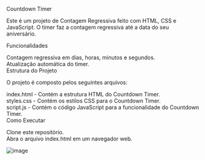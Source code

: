 Countdown Timer

Este é um projeto de Contagem Regressiva feito com HTML, CSS e JavaScript. O timer faz a contagem regressiva até a data do seu aniversário.

Funcionalidades

Contagem regressiva em dias, horas, minutos e segundos.<br>
Atualização automática do timer.<br>
Estrutura do Projeto<br>

O projeto é composto pelos seguintes arquivos:<br>

index.html - Contém a estrutura HTML do Countdown Timer.<br>
styles.css - Contém os estilos CSS para o Countdown Timer.<br>
script.js - Contém o código JavaScript para a funcionalidade do Countdown Timer.<br>
Como Executar<br>

Clone este repositório.<br>
Abra o arquivo index.html em um navegador web.<br>

![image](https://github.com/vieiraadev/countdown/assets/164572708/7941816e-2f45-4d92-956b-01c0800f670b)
